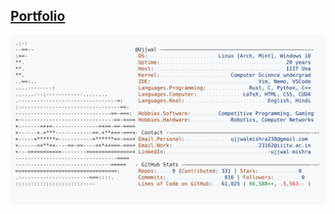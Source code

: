 ## <a target="_blank" href="https://ujjwal238.github.io/Ujjwal238/">Portfolio</a> 

<a href="https://github.com/Ujjwal238/Ujjwal238">
  <picture>
    <source media="(prefers-color-scheme: dark)" srcset="https://raw.githubusercontent.com/Ujjwal238/Ujjwal238/main/dark_mode.svg">
    <img alt="Ujjwal's GitHub Profile README" src="https://raw.githubusercontent.com/Ujjwal238/Ujjwal238/main/light_mode.svg">
  </picture>
</a>
